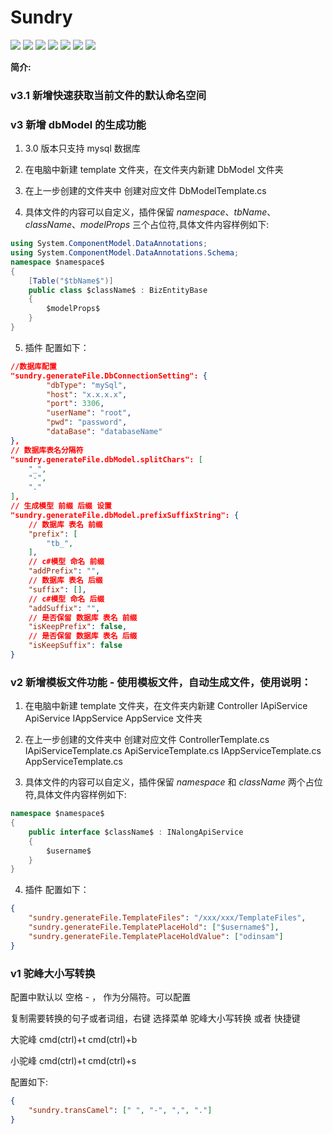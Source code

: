 # Sundry

![](https://img.shields.io/badge/version-2.0.0-brightgreen.svg) ![](https://img.shields.io/github/issues/odinsam/odin-vsce-sundry) ![](https://img.shields.io/github/forks/odinsam/odin-vsce-sundry) ![](https://img.shields.io/github/stars/odinsam/odin-vsce-sundry) ![](https://img.shields.io/badge/platform-typeScript-brightgreen.svg) ![](https://img.shields.io/github/license/odinsam/odin-vsce-sundry) [![](https://img.shields.io/badge/Blog-odinsam.com-blue.svg)](https://odinsam.com)

**简介:**

### v3.1 新增快速获取当前文件的默认命名空间

### v3 新增 dbModel 的生成功能

1. 3.0 版本只支持 mysql 数据库

2. 在电脑中新建 template 文件夹，在文件夹内新建 DbModel 文件夹

3. 在上一步创建的文件夹中 创建对应文件 DbModelTemplate.cs

4. 具体文件的内容可以自定义，插件保留 $namespace$、$tbName$、$className$、$modelProps$ 三个占位符,具体文件内容样例如下:

```csharp
using System.ComponentModel.DataAnnotations;
using System.ComponentModel.DataAnnotations.Schema;
namespace $namespace$
{
    [Table("$tbName$")]
    public class $className$ : BizEntityBase
    {
        $modelProps$
    }
}
```

5. 插件 配置如下：

```json
//数据库配置
"sundry.generateFile.DbConnectionSetting": {
        "dbType": "mySql",
        "host": "x.x.x.x",
        "port": 3306,
        "userName": "root",
        "pwd": "password",
        "dataBase": "databaseName"
},
// 数据库表名分隔符
"sundry.generateFile.dbModel.splitChars": [
    "_",
    "-",
    "."
],
// 生成模型 前缀 后缀 设置
"sundry.generateFile.dbModel.prefixSuffixString": {
    // 数据库 表名 前缀
    "prefix": [
        "tb_",
    ],
    // c#模型 命名 前缀
    "addPrefix": "",
    // 数据库 表名 后缀
    "suffix": [],
    // c#模型 命名 后缀
    "addSuffix": "",
    // 是否保留 数据库 表名 前缀
    "isKeepPrefix": false,
    // 是否保留 数据库 表名 后缀
    "isKeepSuffix": false
}
```

### v2 新增模板文件功能 - 使用模板文件，自动生成文件，使用说明：

1. 在电脑中新建 template 文件夹，在文件夹内新建 Controller IApiService ApiService IAppService AppService 文件夹

2. 在上一步创建的文件夹中 创建对应文件 ControllerTemplate.cs IApiServiceTemplate.cs ApiServiceTemplate.cs IAppServiceTemplate.cs AppServiceTemplate.cs

3. 具体文件的内容可以自定义，插件保留 $namespace$ 和 $className$ 两个占位符,具体文件内容样例如下:

```csharp
namespace $namespace$
{
    public interface $className$ : INalongApiService
    {
        $username$
    }
}
```

4. 插件 配置如下：

```json
{
    "sundry.generateFile.TemplateFiles": "/xxx/xxx/TemplateFiles",
    "sundry.generateFile.TemplatePlaceHold": ["$username$"],
    "sundry.generateFile.TemplatePlaceHoldValue": ["odinsam"]
}
```

### v1 驼峰大小写转换

配置中默认以 空格 - ， 作为分隔符。可以配置

复制需要转换的句子或者词组，右键 选择菜单 驼峰大小写转换 或者 快捷键

大驼峰 cmd(ctrl)+t cmd(ctrl)+b

小驼峰 cmd(ctrl)+t cmd(ctrl)+s

配置如下:

```json
{
    "sundry.transCamel": [" ", "-", ",", "."]
}
```
